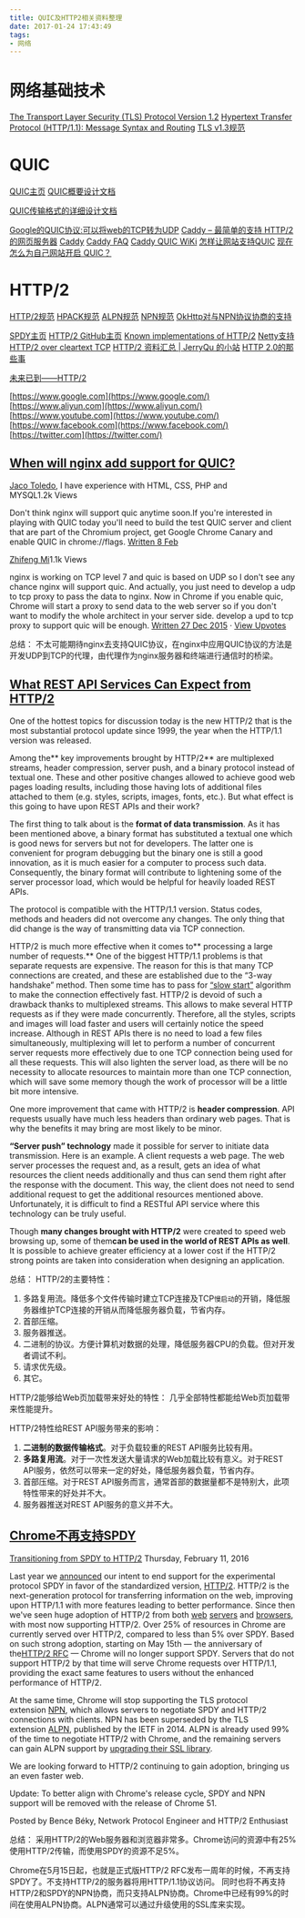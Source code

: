 ```yaml
---
title: QUIC及HTTP2相关资料整理
date: 2017-01-24 17:43:49
tags:
- 网络
---
```


# 网络基础技术
 [The Transport Layer Security (TLS) Protocol Version 1.2](https://tools.ietf.org/html/rfc5246)
 [Hypertext Transfer Protocol (HTTP/1.1): Message Syntax and Routing](https://tools.ietf.org/html/rfc7230)
 [TLS v1.3规范](https://tlswg.github.io/tls13-spec/#implementation-notes)
<!--more-->
# QUIC
 [QUIC主页](https://www.chromium.org/quic)
 [QUIC概要设计文档](https://docs.google.com/document/d/1RNHkx_VvKWyWg6Lr8SZ-saqsQx7rFV-ev2jRFUoVD34/edit)

 [QUIC传输格式的详细设计文档](https://docs.google.com/document/d/1WJvyZflAO2pq77yOLbp9NsGjC1CHetAXV8I0fQe-B_U/edit#)

 [Google的QUIC协议:可以将web的TCP转为UDP](http://bobao.360.cn/news/detail/3399.html)
 [Caddy – 最简单的支持 HTTP/2 的网页服务器](http://www.appinn.com/caddy-server/)
 [Caddy](https://github.com/mholt/caddy)
 [Caddy FAQ](https://caddyserver.com/docs/faq)
 [Caddy QUIC WiKi](https://github.com/mholt/caddy/wiki/QUIC)
 [怎样让网站支持QUIC](https://amon.org/quic.html)
 [现在怎么为自己网站开启 QUIC？](https://www.v2ex.com/t/300309)

# HTTP/2

 [HTTP/2规范](https://http2.github.io/http2-spec/)
 [HPACK规范](https://tools.ietf.org/html/rfc7541)
 [ALPN规范](https://tools.ietf.org/html/rfc7301)
 [NPN规范](https://tools.ietf.org/html/draft-agl-tls-nextprotoneg-04)
 [OkHttp对与NPN协议协商的支持](http://stackoverflow.com/questions/32492699/can-i-send-http-2-request-with-okhttp-over-npn-negotiation)

 [SPDY主页](https://www.chromium.org/spdy)
 [HTTP/2 GitHub主页](https://github.com/http2)
 [Known implementations of HTTP/2](https://github.com/http2/http2-spec/wiki/Implementations)
 [Netty支持HTTP/2 over cleartext TCP](http://netty.io/downloads.html)
 [HTTP/2 资料汇总 | JerryQu 的小站](https://imququ.com/)
 [HTTP 2.0的那些事](http://mrpeak.cn/blog/http2/)

 [未来已到——HTTP/2](https://segmentfault.com/a/1190000007637735)

 [https://www.google.com](https://www.google.com/)
 [https://www.aliyun.com](https://www.aliyun.com/)
 [https://www.youtube.com](https://www.youtube.com/)
 [https://www.facebook.com](https://www.facebook.com/)
 [https://twitter.com](https://twitter.com/)

## [When will nginx add support for QUIC?](https://www.quora.com/When-will-nginx-add-support-for-QUIC)

[Jaco Toledo](https://www.quora.com/profile/Jaco-Toledo), I have experience with HTML, CSS, PHP and MYSQL1.2k Views

Don't think nginx will support quic anytime soon.If you're interested in playing with QUIC today you'll need to build the test QUIC server and client that are part of the Chromium project, get Google Chrome Canary and enable QUIC in chrome://flags.
[Written 8 Feb](https://www.quora.com/When-will-nginx-add-support-for-QUIC/answer/Jaco-Toledo)

[Zhifeng Mi](https://www.quora.com/profile/Zhifeng-Mi)1.1k Views

nginx is working on TCP level 7
and quic is based on UDP
so I don't see any chance nginx will support quic.
And actually, you just need to develop a udp to tcp proxy to pass the data to nginx.
Now in Chrome if you enable quic, Chrome will start a proxy to send data to the
web server so if you don't want to modify the whole architect in your server side.
develop a upd to tcp proxy to support quic will be enough.
[Written 27 Dec 2015](https://www.quora.com/When-will-nginx-add-support-for-QUIC/answer/Zhifeng-Mi) · [View Upvotes](https://www.quora.com/api/mobile_expanded_voter_list?type=answer&key=XPaYjhf3yFS)

总结：
不太可能期待nginx去支持QUIC协议，在nginx中应用QUIC协议的方法是开发UDP到TCP的代理，由代理作为nginx服务器和终端进行通信时的桥梁。

## [What REST API Services Can Expect from HTTP/2](https://www.api2cart.com/blog/rest-api-services-can-expect-http2/)

One of the hottest topics for discussion today is the new HTTP/2 that is the most substantial protocol update since 1999, the year when the HTTP/1.1 version was released.

Among the** key improvements brought by HTTP/2** are multiplexed streams, header compression, server push, and a binary protocol instead of textual one. These and other positive changes allowed to achieve good web pages loading results, including those having lots of additional files attached to them (e.g. styles, scripts, images, fonts, etc.). But what effect is this going to have upon REST APIs and their work?

The first thing to talk about is the **format of data transmission**. As it has been mentioned above, a binary format has substituted a textual one which is good news for servers but not for developers. The latter one is convenient for program debugging but the binary one is still a good innovation, as it is much easier for a computer to process such data. Consequently, the binary format will contribute to lightening some of the server processor load, which would be helpful for heavily loaded REST APIs.

The protocol is compatible with the HTTP/1.1 version. Status codes, methods and headers did not overcome any changes. The only thing that did change is the way of transmitting data via TCP connection.

HTTP/2 is much more effective when it comes to** processing a large number of requests.** One of the biggest HTTP/1.1 problems is that separate requests are expensive. The reason for this is that many TCP connections are created, and these are established due to the “3-way handshake” method. Then some time has to pass for [“slow start”](http://en.wikipedia.org/wiki/Slow-start) algorithm to make the connection effectively fast. HTTP/2 is devoid of such a drawback thanks to multiplexed streams. This allows to make several HTTP requests as if they were made concurrently. Therefore, all the styles, scripts and images will load faster and users will certainly notice the speed increase. Although in REST APIs there is no need to load a few files simultaneously, multiplexing will let to perform a number of concurrent server requests more effectively due to one TCP connection being used for all these requests. This will also lighten the server load, as there will be no necessity to allocate resources to maintain more than one TCP connection, which will save some memory though the work of processor will be a little bit more intensive.

One more improvement that came with HTTP/2 is **header compression**. API requests usually have much less headers than ordinary web pages. That is why the benefits it may bring are most likely to be minor.

**“Server push” technology** made it possible for server to initiate data transmission. Here is an example. A client requests a web page. The web server processes the request and, as a result, gets an idea of what resources the client needs additionally and thus can send them right after the response with the document. This way, the client does not need to send additional request to get the additional resources mentioned above. Unfortunately, it is difficult to find a RESTful API service where this technology can be truly useful.

Though **many changes brought with HTTP/2** were created to speed web browsing up, some of them**can be used in the world of REST APIs as well**. It is possible to achieve greater efficiency at a lower cost if the HTTP/2 strong points are taken into consideration when designing an application.

总结：
HTTP/2的主要特性：
1. 多路复用流。降低多个文件传输时建立TCP连接及TCP`慢启动`的开销，降低服务器维护TCP连接的开销从而降低服务器负载，节省内存。
2. 首部压缩。
3. 服务器推送。
4. 二进制的协议。方便计算机对数据的处理，降低服务器CPU的负载。但对开发者调试不利。
5. 请求优先级。
6. 其它。

HTTP/2能够给Web页加载带来好处的特性：
几乎全部特性都能给Web页加载带来性能提升。

HTTP/2特性给REST API服务带来的影响：
1. **二进制的数据传输格式**。对于负载较重的REST API服务比较有用。
2. **多路复用流**。对于一次性发送大量请求的Web加载比较有意义。对于REST API服务，依然可以带来一定的好处，降低服务器负载，节省内存。
3. 首部压缩。对于REST API服务而言，通常首部的数据量都不是特别大，此项特性带来的好处并不大。
4. 服务器推送对REST API服务的意义并不大。

## [Chrome不再支持SPDY](http://blog.chromium.org/2016/02/transitioning-from-spdy-to-http2.html)

[Transitioning from SPDY to HTTP/2](http://blog.chromium.org/2016/02/transitioning-from-spdy-to-http2.html)
Thursday, February 11, 2016

Last year we [announced](https://blog.chromium.org/2015/02/hello-http2-goodbye-spdy.html) our intent to end support for the experimental protocol SPDY in favor of the standardized version, [HTTP/2](https://en.wikipedia.org/wiki/HTTP/2). HTTP/2 is the next-generation protocol for transferring information on the web, improving upon HTTP/1.1 with more features leading to better performance. Since then we've seen huge adoption of HTTP/2 from both [web](http://isthewebhttp2yet.com/measurements/adoption.html) [servers](https://github.com/http2/http2-spec/wiki/Implementations) and [browsers](http://caniuse.com/#search=HTTP%2F2), with most now supporting HTTP/2. Over 25% of resources in Chrome are currently served over HTTP/2, compared to less than 5% over SPDY. Based on such strong adoption, starting on May 15th — the anniversary of the[HTTP/2 RFC](https://tools.ietf.org/html/rfc7540) — Chrome will no longer support SPDY. Servers that do not support HTTP/2 by that time will serve Chrome requests over HTTP/1.1, providing the exact same features to users without the enhanced performance of HTTP/2.

At the same time, Chrome will stop supporting the TLS protocol extension [NPN](https://tools.ietf.org/id/draft-agl-tls-nextprotoneg-04.html), which allows servers to negotiate SPDY and HTTP/2 connections with clients. NPN has been superseded by the TLS extension [ALPN](https://tools.ietf.org/html/rfc7301), published by the IETF in 2014. ALPN is already used 99% of the time to negotiate HTTP/2 with Chrome, and the remaining servers can gain ALPN support by [upgrading their SSL library](https://en.wikipedia.org/wiki/Application-Layer_Protocol_Negotiation#Support).

We are looking forward to HTTP/2 continuing to gain adoption, bringing us an even faster web.

Update: To better align with Chrome's release cycle, SPDY and NPN support will be removed with the release of Chrome 51.

Posted by Bence Béky, Network Protocol Engineer and HTTP/2 Enthusiast

总结：
采用HTTP/2的Web服务器和浏览器非常多。Chrome访问的资源中有25%使用HTTP/2传输，而使用SPDY的资源不足5%。

Chrome在5月15日起，也就是正式版HTTP/2 RFC发布一周年的时候，不再支持SPDY了。不支持HTTP/2的服务器将用HTTP/1.1协议访问。
同时也将不再支持HTTP/2和SPDY的NPN协商，而只支持ALPN协商。Chrome中已经有99%的时间在使用ALPN协商。ALPN通常可以通过升级使用的SSL库来实现。
